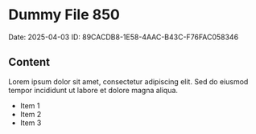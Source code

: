 # Dummy File 850

Date: 2025-04-03
ID: 89CACDB8-1E58-4AAC-B43C-F76FAC058346

## Content

Lorem ipsum dolor sit amet, consectetur adipiscing elit.
Sed do eiusmod tempor incididunt ut labore et dolore magna aliqua.

* Item 1
* Item 2
* Item 3
